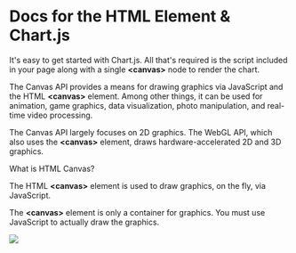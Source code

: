 # Docs for the HTML <canvas> Element & Chart.js 
It's easy to get started with Chart.js. All that's required is the script included in your page along with a single **<**canvas**>** node to render the chart.

The Canvas API provides a means for drawing graphics via JavaScript and the HTML **<**canvas**>** element. Among other things, it can be used for animation, game graphics, data visualization, photo manipulation, and real-time video processing.

The Canvas API largely focuses on 2D graphics. The WebGL API, which also uses the **<**canvas**>** element, draws hardware-accelerated 2D and 3D graphics.

What is HTML Canvas?

The HTML **<**canvas**>** element is used to draw graphics, on the fly, via JavaScript.

The **<**canvas**>** element is only a container for graphics. You must use JavaScript to actually draw the graphics.


![](https://www.wikitechy.com/step-by-step-html-tutorials/img/html-images/code-explanation-canvas-tag-in-html.png)




